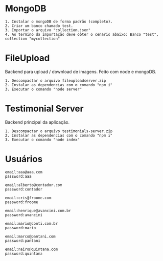 # MongoDB

	1. Instalar o mongoDB de forma padrão (completo).
	2. Criar um banco chamado test.
	3. Importar o arquivo "collection.json"
	4. Ao termino da importação deve obter o cenario abaixo: Banco "test", collection "mycollection"

# FileUpload

Backend para upload / download de imagens. Feito com node e mongoDB.

	1. Descompactar o arquivo fileuploadserver.zip
	2. Instalar as dependencias com o comando "npm i"
	3. Executar o comando "node server"

# Testimonial Server

Backend principal da aplicação.

	1. Descompactar o arquivo testimonials-server.zip
	2. Instalar as dependencias com o comando "npm i"
	3. Executar o comando "node index"

# Usuários

	email:aaa@aaa.com
	password:aaa

	email:alberto@contador.com
	password:contador

	email:cris@froome.com
	password:froome

	email:henrique@avancini.com.br
	password:avancini

	email:mario@conti.com.br
	password:mario

	email:marco@pantani.com
	password:pantani

	email:nairo@quintana.com
	password:quintana
